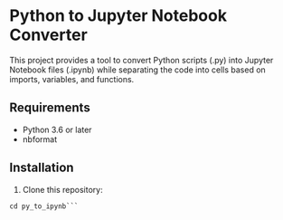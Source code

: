 # Python to Jupyter Notebook Converter

This project provides a tool to convert Python scripts (.py) into Jupyter Notebook files (.ipynb) while separating the code into cells based on imports, variables, and functions.

## Requirements

- Python 3.6 or later
- nbformat

## Installation

1. Clone this repository:
```git clone https://github.com/your-username/py_to_ipynb.git
cd py_to_ipynb```
